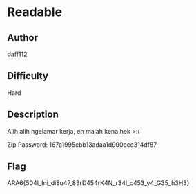# Readable

## Author

daff112

## Difficulty

Hard

## Description

Alih alih ngelamar kerja, eh malah kena hek >:(

Zip Password: 167a1995cbb13adaa1d990ecc314df87

## Flag

ARA6{504l_Ini_di8u47_83rD454rK4N_r34l_c453_y4_G35_h3H3}